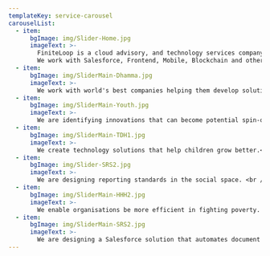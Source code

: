 ```yaml
---
templateKey: service-carousel
carouselList:
  - item:
      bgImage: img/Slider-Home.jpg
      imageText: >-
        FiniteLoop is a cloud advisory, and technology services company.<br /><br />
        We work with Salesforce, Frontend, Mobile, Blockchain and other cloud technologies
  - item:
      bgImage: img/SliderMain-Dhamma.jpg
      imageText: >-
        We work with world's best companies helping them develop solutions on various technologies. Name a few - P&G, Loreal, BAT
  - item:
      bgImage: img/SliderMain-Youth.jpg
      imageText: >-
        We are identifying innovations that can become potential spin-offs.<br /><br /> We create program architecture for transforming childhood, and youth years.
  - item:
      bgImage: img/SliderMain-TDH1.jpg
      imageText: >-
        We create technology solutions that help children grow better.<br /><br /> We enable feedback loops, and design child development models to help improve the quality of life of homeless children.
  - item:
      bgImage: img/Slider-SRS2.jpg
      imageText: >-
        We are designing reporting standards in the social space. <br /><br />We build Salesforce solutions for customers world-wide.
  - item:
      bgImage: img/SliderMain-HHH2.jpg
      imageText: >-
        We enable organisations be more efficient in fighting poverty. <br /><br /> We create enterprise architecture, and Salesforce solutions to achieve the grand vision.
  - item:
      bgImage: img/SliderMain-SRS2.jpg
      imageText: >-
        We are designing a Salesforce solution that automates document workflow and contract management. We help rollout fellowships faster.
---
```

